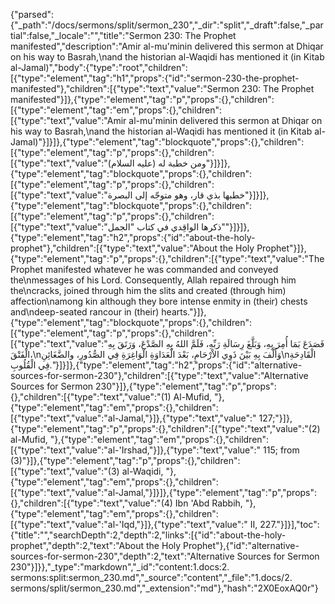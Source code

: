 {"parsed":{"_path":"/docs/sermons/split/sermon_230","_dir":"split","_draft":false,"_partial":false,"_locale":"","title":"Sermon 230:  The Prophet manifested","description":"Amir al-mu'minin delivered this sermon at Dhiqar on his way to Basrah,\nand the historian al-Waqidi has mentioned it (in Kitab al-Jamal)","body":{"type":"root","children":[{"type":"element","tag":"h1","props":{"id":"sermon-230-the-prophet-manifested"},"children":[{"type":"text","value":"Sermon 230:  The Prophet manifested"}]},{"type":"element","tag":"p","props":{},"children":[{"type":"element","tag":"em","props":{},"children":[{"type":"text","value":"Amir al-mu'minin delivered this sermon at Dhiqar on his way to Basrah,\nand the historian al-Waqidi has mentioned it (in Kitab al-Jamal)"}]}]},{"type":"element","tag":"blockquote","props":{},"children":[{"type":"element","tag":"p","props":{},"children":[{"type":"text","value":"ومن خطبة له (عليه السلام)"}]}]},{"type":"element","tag":"blockquote","props":{},"children":[{"type":"element","tag":"p","props":{},"children":[{"type":"text","value":"خطبها بذي قار، وهو متوجّه إلى البصرة"}]}]},{"type":"element","tag":"blockquote","props":{},"children":[{"type":"element","tag":"p","props":{},"children":[{"type":"text","value":"ذكرها الواقِدي في كتاب \"الجمل\""}]}]},{"type":"element","tag":"h2","props":{"id":"about-the-holy-prophet"},"children":[{"type":"text","value":"About the Holy Prophet"}]},{"type":"element","tag":"p","props":{},"children":[{"type":"text","value":"The Prophet manifested whatever he was commanded and conveyed the\nmessages of his Lord. Consequently, Allah repaired through him the\ncracks, joined through him the slits and created (through him) affection\namong kin although they bore intense enmity in (their) chests and\ndeep-seated rancour in (their) hearts."}]},{"type":"element","tag":"blockquote","props":{},"children":[{"type":"element","tag":"p","props":{},"children":[{"type":"text","value":"فَصَدَعَ بَمَا أُمِرَ بِهِ، وَبَلَّغَ رِسَالَةِ رَبِّهِ، فَلَمَّ اللهُ بِهِ الصَّدْعَ، وَرَتَقَ بِهِ الْفَتْقَ،\nوَأَلَّفَ بِهِ بَيْنَ ذَوِي الاْرْحَامِ، بَعْدَ الْعَدَاوَةِ الْوَاغِرَةِ فِي الصُّدُورِ، والضَّغَائِنِ\nالْقَادِحَةِ فِي الْقُلُوبِ."}]}]},{"type":"element","tag":"h2","props":{"id":"alternative-sources-for-sermon-230"},"children":[{"type":"text","value":"Alternative Sources for Sermon 230"}]},{"type":"element","tag":"p","props":{},"children":[{"type":"text","value":"(1) Al-Mufid, "},{"type":"element","tag":"em","props":{},"children":[{"type":"text","value":"al-Jamal,"}]},{"type":"text","value":" 127;"}]},{"type":"element","tag":"p","props":{},"children":[{"type":"text","value":"(2) al-Mufid, "},{"type":"element","tag":"em","props":{},"children":[{"type":"text","value":"al-'Irshad,"}]},{"type":"text","value":" 115; from (3)"}]},{"type":"element","tag":"p","props":{},"children":[{"type":"text","value":"(3) al-Waqidi, "},{"type":"element","tag":"em","props":{},"children":[{"type":"text","value":"al-Jamal,"}]}]},{"type":"element","tag":"p","props":{},"children":[{"type":"text","value":"(4) Ibn 'Abd Rabbih, "},{"type":"element","tag":"em","props":{},"children":[{"type":"text","value":"al-'Iqd,"}]},{"type":"text","value":" II, 227."}]}],"toc":{"title":"","searchDepth":2,"depth":2,"links":[{"id":"about-the-holy-prophet","depth":2,"text":"About the Holy Prophet"},{"id":"alternative-sources-for-sermon-230","depth":2,"text":"Alternative Sources for Sermon 230"}]}},"_type":"markdown","_id":"content:1.docs:2. sermons:split:sermon_230.md","_source":"content","_file":"1.docs/2. sermons/split/sermon_230.md","_extension":"md"},"hash":"2X0EoxAQ0r"}